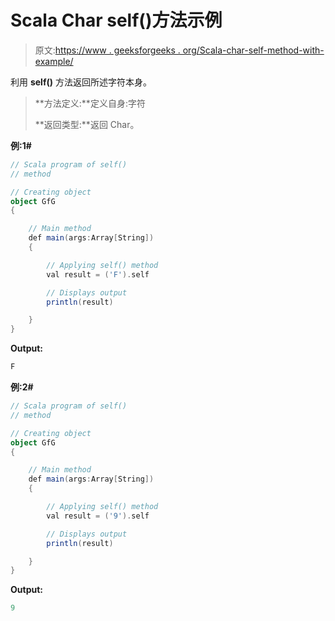 # Scala Char self()方法示例

> 原文:[https://www . geeksforgeeks . org/Scala-char-self-method-with-example/](https://www.geeksforgeeks.org/scala-char-self-method-with-example/)

利用 **self()** 方法返回所述字符本身。

> **方法定义:**定义自身:字符
> 
> **返回类型:**返回 Char。

**例:1#**

```scala
// Scala program of self()
// method

// Creating object
object GfG
{ 

    // Main method
    def main(args:Array[String])
    {

        // Applying self() method 
        val result = ('F').self

        // Displays output
        println(result)

    }
} 
```

**Output:**

```scala
F

```

**例:2#**

```scala
// Scala program of self()
// method

// Creating object
object GfG
{ 

    // Main method
    def main(args:Array[String])
    {

        // Applying self() method
        val result = ('9').self

        // Displays output
        println(result)

    }
} 
```

**Output:**

```scala
9

```